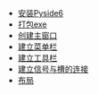 - <a href="../pages/pyside/安装Pyside6.md">安装Pyside6</a>
- <a href="../pages/pyside/打包exe.md">打包exe</a>
- <a href="../pages/pyside/创建主窗口.md">创建主窗口</a>
- <a href="../pages/pyside/建立菜单栏.md">建立菜单栏</a>
- <a href="../pages/pyside/建立工具栏.md">建立工具栏</a>
- <a href="../pages/pyside/建立信号与槽的连接.md">建立信号与槽的连接</a>
- <a href="../pages/pyside/布局.md">布局</a>
